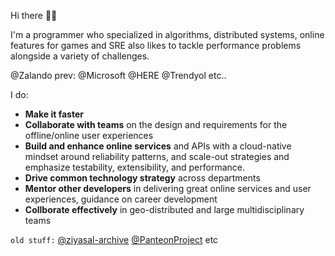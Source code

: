 Hi there 👋🏾

I'm a programmer who specialized in algorithms, distributed systems, online features for games and SRE also likes to tackle performance problems alongside a variety of challenges.

@Zalando prev: @Microsoft @HERE @Trendyol etc..

I do:
- **Make it faster**
- **Collaborate with teams** on the design and requirements for the offline/online user experiences
- **Build and enhance online services** and APIs with a cloud-native mindset around reliability patterns, and scale-out strategies and emphasize testability, extensibility, and performance.
- **Drive common technology strategy** across departments
- **Mentor other developers** in delivering great online services and user experiences, guidance on career development
- **Collborate  effectively** in geo-distributed and large multidisciplinary teams

`old stuff:` [@ziyasal-archive](https://github.com/ziyasal-archive) [@PanteonProject](https://github.com/PanteonProject) etc
